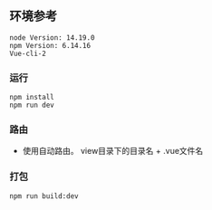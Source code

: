 ## 环境参考
```
node Version: 14.19.0
npm Version: 6.14.16
Vue-cli-2
```

### 运行
```
npm install
npm run dev
```

### 路由
- 使用自动路由。 view目录下的目录名 + .vue文件名

### 打包
```
npm run build:dev
```
